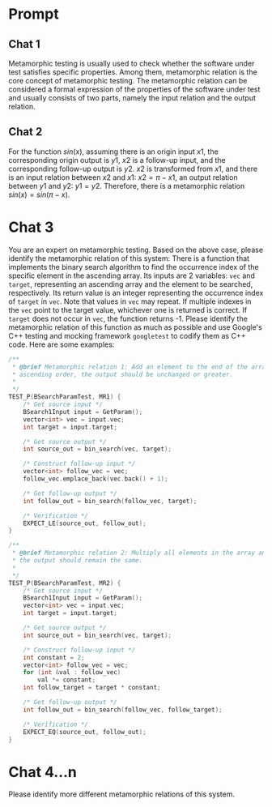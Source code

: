 # Prompt

## Chat 1

Metamorphic testing is usually used to check whether the software under test satisfies specific properties. Among them, metamorphic relation is the core concept of metamorphic testing. The metamorphic relation can be considered a formal expression of the properties of the software under test and usually consists of two parts, namely the input relation and the output relation.

## Chat 2

For the function $sin(x)$, assuming there is an origin input $x1$, the corresponding origin output is $y1$, $x2$ is a follow-up input, and the corresponding follow-up output is $y2$. $x2$ is transformed from $x1$, and there is an input relation between $x2$ and $x1$: $x2=\pi-x1$, an output relation between $y1$ and $y2$: $y1=y2$. Therefore, there is a metamorphic relation $sin(x)=sin(\pi-x)$.

# Chat 3

You are an expert on metamorphic testing. Based on the above case, please identify the metamorphic relation of this system: There is a function that implements the binary search algorithm to find the occurrence index of the specific element in the ascending array. Its inputs are 2 variables: `vec` and `target`, representing an ascending array and the element to be searched, respectively. Its return value is an integer representing the occurrence index of `target` in `vec`. Note that values in `vec` may repeat. If multiple indexes in the `vec` point to the target value, whichever one is returned is correct. If `target` does not occur in `vec`, the function returns -1. Please identify the metamorphic relation of this function as much as possible and use Google's C++ testing and mocking framework `googletest` to codify them as C++ code. Here are some examples:

```C++
/**
 * @brief Metamorphic relation 1: Add an element to the end of the array and keep the array in
 * ascending order, the output should be unchanged or greater.
 *
 */
TEST_P(BSearchParamTest, MR1) {
    /* Get source input */
    BSearch1Input input = GetParam();
    vector<int> vec = input.vec;
    int target = input.target;

    /* Get source output */
    int source_out = bin_search(vec, target);

    /* Construct follow-up input */
    vector<int> follow_vec = vec;
    follow_vec.emplace_back(vec.back() + 1);

    /* Get follow-up output */
    int follow_out = bin_search(follow_vec, target);

    /* Verification */
    EXPECT_LE(source_out, follow_out);
}

/**
 * @brief Metamorphic relation 2: Multiply all elements in the array and the element to be located by a constant,
 * the output should remain the same.
 *
 */
TEST_P(BSearchParamTest, MR2) {
    /* Get source input */
    BSearch1Input input = GetParam();
    vector<int> vec = input.vec;
    int target = input.target;

    /* Get source output */
    int source_out = bin_search(vec, target);

    /* Construct follow-up input */
    int constant = 2;
    vector<int> follow_vec = vec;
    for (int &val : follow_vec)
        val *= constant;
    int follow_target = target * constant;

    /* Get follow-up output */
    int follow_out = bin_search(follow_vec, follow_target);

    /* Verification */
    EXPECT_EQ(source_out, follow_out);
}
```

# Chat 4...n

Please identify more different metamorphic relations of this system.